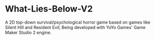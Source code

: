 # What-Lies-Below-V2
A 2D top-down survival/psychological horror game based on games like Silent Hill and Resident Evil; Being developed with YoYo Games' Game Maker Studio 2 engine.
